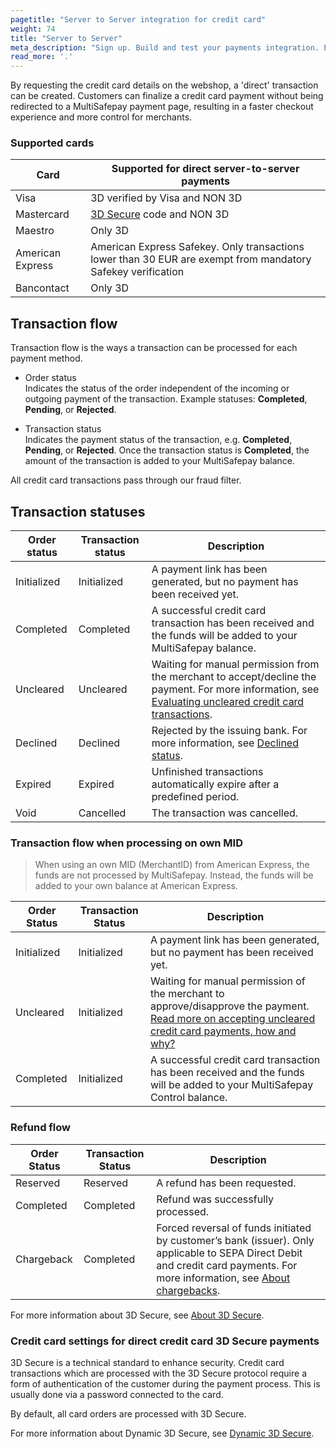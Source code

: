 ```yaml
---
pagetitle: "Server to Server integration for credit card"
weight: 74
title: "Server to Server"
meta_description: "Sign up. Build and test your payments integration. Explore our products and services. Use our API Reference, SDKs, and wrappers. Get support."
read_more: '.'
---
```

By requesting the credit card details on the webshop, a 'direct' transaction can be created. Customers can finalize a credit card payment without being redirected to a MultiSafepay payment page, resulting in a faster checkout experience and more control for merchants.

### Supported cards

| Card | Supported for direct server-to-server payments |
|---|---|
|Visa | 3D verified by Visa and NON 3D |
|Mastercard | [3D Secure](/faq/general/glossary/#3d-secure) code and NON 3D |
|Maestro | Only 3D |
|American Express | American Express Safekey. Only transactions lower than 30 EUR are exempt from mandatory Safekey verification |
|Bancontact | Only 3D |

## Transaction flow
Transaction flow is the ways a transaction can be processed for each payment method.

* Order status      
Indicates the status of the order independent of the incoming or outgoing payment of the transaction. Example statuses: **Completed**, **Pending**, or **Rejected**. 

* Transaction status       
Indicates the payment status of the transaction, e.g. **Completed**, **Pending**, or **Rejected**. Once the transaction status is **Completed**, the amount of the transaction is added to your MultiSafepay balance.

All credit card transactions pass through our fraud filter. 

## Transaction statuses

| Order status                      | Transaction status      | Description |
|--------------------------------|-----------|-----------------------------------------------------------------------------------------|
| Initialized | Initialized | A payment link has been generated, but no payment has been received yet.  | 
| Completed   | Completed   | A successful credit card  transaction has been received and the funds will be added to your MultiSafepay balance.   | 
| Uncleared   | Uncleared   |  Waiting for manual permission from the merchant to accept/decline the payment. For more information, see [Evaluating uncleared credit card transactions](/faq/risk-and-fraud/how-to-accept-an-uncleared-transaction).  | 
| Declined    | Declined    | Rejected by the issuing bank. For more information, see [Declined status](/faq/general/declined-status). | 
| Expired     | Expired     | Unfinished transactions automatically expire after a predefined period.  | 
| Void        | Cancelled    | The transaction was cancelled.   | 


### Transaction flow when processing on own MID 
> When using an own MID (MerchantID) from American Express, the funds are not processed by MultiSafepay. Instead, the funds will be added to your own balance at American Express.


| Order Status                      | Transaction Status      | Description |
|--------------------------------|-----------|-----------------------------------------------------------------------------------------|
| Initialized | Initialized | A payment link has been generated, but no payment has been received yet.  | 
| Uncleared   | Initialized | Waiting for manual permission of the merchant to approve/disapprove the payment. [Read more on accepting uncleared credit card payments, how and why?](/faq/risk-and-fraud/how-to-accept-an-uncleared-transaction)  | 
| Completed   | Initialized | A successful credit card  transaction has been received and the funds will be added to your MultiSafepay Control balance.   | 


### Refund flow

| Order Status                      | Transaction Status      | Description |
|--------------------------------|-----------|-----------------------------------------------------------------------------------------|
| Reserved       | Reserved    | A refund has been requested. | 
| Completed      | Completed   | Refund was successfully processed.  | 
| Chargeback     | Completed   | Forced reversal of funds initiated by customer’s bank (issuer). Only applicable to SEPA Direct Debit and credit card payments. For more information, see [About chargebacks](/faq/chargebacks/what-is-a-chargeback).         |      

For more information about 3D Secure, see [About 3D Secure](/faq/payment-regulations/about-3d-secure).

###  Credit card settings for direct credit card 3D Secure payments
3D Secure is a technical standard to enhance security. Credit card transactions which are processed with the 3D Secure protocol require a form of authentication of the customer during the payment process. This is usually done via a password connected to the card.

By default, all card orders are processed with 3D Secure.    

For more information about Dynamic 3D Secure, see [Dynamic 3D Secure](/tools/server2server/3d-dynamics).


